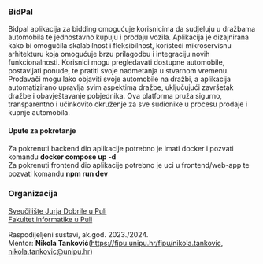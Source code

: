 ### BidPal

Bidpal aplikacija za bidding omogućuje korisnicima da sudjeluju u dražbama automobila te jednostavno kupuju i prodaju vozila. Aplikacija je dizajnirana kako bi omogućila skalabilnost i fleksibilnost, koristeći mikroservisnu arhitekturu koja omogućuje brzu prilagodbu i integraciju novih funkcionalnosti. Korisnici mogu pregledavati dostupne automobile, postavljati ponude, te pratiti svoje nadmetanja u stvarnom vremenu. Prodavači mogu lako objaviti svoje automobile na dražbi, a aplikacija automatizirano upravlja svim aspektima dražbe, uključujući završetak dražbe i obavještavanje pobjednika. Ova platforma pruža sigurno, transparentno i učinkovito okruženje za sve sudionike u procesu prodaje i kupnje automobila.  

#### Upute za pokretanje
Za pokrenuti backend dio aplikacije potrebno je imati docker i pozvati komandu **docker compose up -d**  
Za pokrenuti frontend dio aplikacije potrebno je uci u frontend/web-app te pozvati komandu **npm run dev**  

### Organizacija
[Sveučilište Jurja Dobrile u Puli](http://www.unipu.hr/)  
[Fakultet informatike u Puli](https://fipu.unipu.hr/)  

Raspodijeljeni sustavi, ak.god. 2023./2024.  
Mentor: **Nikola Tanković**(https://fipu.unipu.hr/fipu/nikola.tankovic, nikola.tankovic@unipu.hr)
